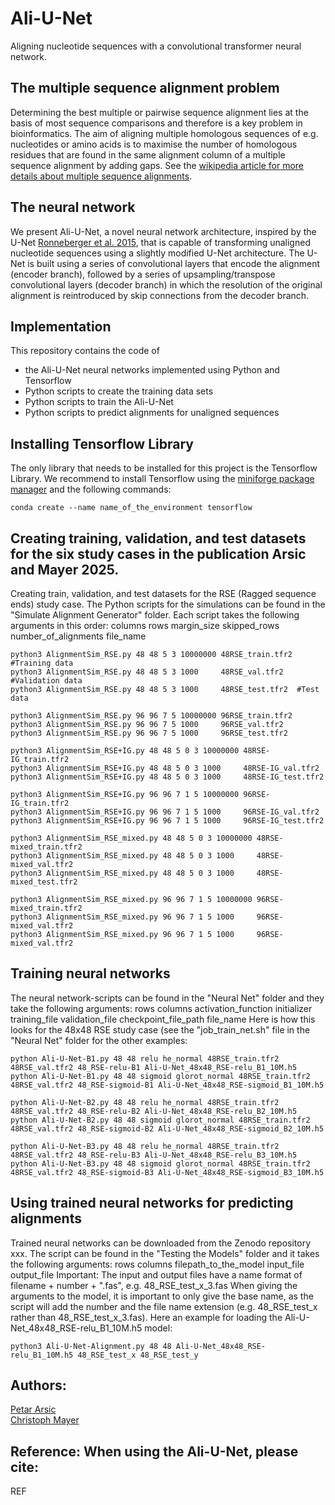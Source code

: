 # Ali-U-Net
Aligning nucleotide sequences with a convolutional transformer neural network.

## The multiple sequence alignment problem
Determining the best multiple or pairwise sequence alignment lies at the basis of most sequence comparisons and therefore is a key problem in bioinformatics. The aim of aligning multiple homologous sequences of e.g. nucleotides or amino acids is to maximise the number of homologous residues that are found in the same alignment column of a multiple sequence alignment by adding gaps. See the [wikipedia article for more details about multiple sequence alignments](https://en.wikipedia.org/wiki/Multiple_sequence_alignment).

## The neural network
We present Ali-U-Net, a novel neural network architecture, inspired by the U-Net [Ronneberger et al. 2015](http://arxiv.org/abs/1505.04597), that is capable of transforming unaligned nucleotide sequences using a slightly modified U-Net architecture. The U-Net is built using a series of convolutional layers that encode the alignment (encoder branch), followed by a series of upsampling/transpose convolutional layers (decoder branch) in which the resolution of the original alignment is reintroduced by skip connections from the decoder branch. 

## Implementation
This repository contains the code of 
- the Ali-U-Net neural networks implemented using Python and Tensorflow
- Python scripts to create the training data sets
- Python scripts to train the Ali-U-Net
- Python scripts to predict alignments for unaligned sequences

## Installing Tensorflow Library
The only library that needs to be installed for this project is the Tensorflow Library.
We recommend to install Tensorflow using the [miniforge package manager](https://github.com/conda-forge/miniforge)
and the following commands:
```
conda create --name name_of_the_environment tensorflow
```

## Creating training, validation, and test datasets for the six study cases in the publication Arsic and Mayer 2025.
Creating train, validation, and test datasets for the RSE (Ragged sequence ends) study case.
The Python scripts for the simulations can be found in the "Simulate Alignment Generator" folder. Each script takes the following arguments in this order:
columns rows margin_size skipped_rows number_of_alignments file_name
```
python3 AlignmentSim_RSE.py 48 48 5 3 10000000 48RSE_train.tfr2 #Training data
python3 AlignmentSim_RSE.py 48 48 5 3 1000     48RSE_val.tfr2   #Validation data
python3 AlignmentSim_RSE.py 48 48 5 3 1000     48RSE_test.tfr2  #Test data

python3 AlignmentSim_RSE.py 96 96 7 5 10000000 96RSE_train.tfr2
python3 AlignmentSim_RSE.py 96 96 7 5 1000     96RSE_val.tfr2
python3 AlignmentSim_RSE.py 96 96 7 5 1000     96RSE_test.tfr2

python3 AlignmentSim_RSE+IG.py 48 48 5 0 3 10000000 48RSE-IG_train.tfr2
python3 AlignmentSim_RSE+IG.py 48 48 5 0 3 1000     48RSE-IG_val.tfr2
python3 AlignmentSim_RSE+IG.py 48 48 5 0 3 1000     48RSE-IG_test.tfr2

python3 AlignmentSim_RSE+IG.py 96 96 7 1 5 10000000 96RSE-IG_train.tfr2
python3 AlignmentSim_RSE+IG.py 96 96 7 1 5 1000     96RSE-IG_val.tfr2
python3 AlignmentSim_RSE+IG.py 96 96 7 1 5 1000     96RSE-IG_test.tfr2

python3 AlignmentSim_RSE_mixed.py 48 48 5 0 3 10000000 48RSE-mixed_train.tfr2
python3 AlignmentSim_RSE_mixed.py 48 48 5 0 3 1000     48RSE-mixed_val.tfr2
python3 AlignmentSim_RSE_mixed.py 48 48 5 0 3 1000     48RSE-mixed_test.tfr2

python3 AlignmentSim_RSE_mixed.py 96 96 7 1 5 10000000 96RSE-mixed_train.tfr2
python3 AlignmentSim_RSE_mixed.py 96 96 7 1 5 1000     96RSE-mixed_val.tfr2
python3 AlignmentSim_RSE_mixed.py 96 96 7 1 5 1000     96RSE-mixed_val.tfr2
```

## Training neural networks
The neural network-scripts can be found in the "Neural Net" folder and they take the following arguments:
rows columns activation_function initializer training_file validation_file checkpoint_file_path file_name
Here is how this looks for the 48x48 RSE study case (see the "job_train_net.sh" file in the "Neural Net" folder for the other examples:
```
python Ali-U-Net-B1.py 48 48 relu he_normal 48RSE_train.tfr2 48RSE_val.tfr2 48_RSE-relu-B1 Ali-U-Net_48x48_RSE-relu_B1_10M.h5
python Ali-U-Net-B1.py 48 48 sigmoid glorot_normal 48RSE_train.tfr2 48RSE_val.tfr2 48_RSE-sigmoid-B1 Ali-U-Net_48x48_RSE-sigmoid_B1_10M.h5

python Ali-U-Net-B2.py 48 48 relu he_normal 48RSE_train.tfr2 48RSE_val.tfr2 48_RSE-relu-B2 Ali-U-Net_48x48_RSE-relu_B2_10M.h5
python Ali-U-Net-B2.py 48 48 sigmoid glorot_normal 48RSE_train.tfr2 48RSE_val.tfr2 48_RSE-sigmoid-B2 Ali-U-Net_48x48_RSE-sigmoid_B2_10M.h5

python Ali-U-Net-B3.py 48 48 relu he_normal 48RSE_train.tfr2 48RSE_val.tfr2 48_RSE-relu-B3 Ali-U-Net_48x48_RSE-relu_B3_10M.h5
python Ali-U-Net-B3.py 48 48 sigmoid glorot_normal 48RSE_train.tfr2 48RSE_val.tfr2 48_RSE-sigmoid-B3 Ali-U-Net_48x48_RSE-sigmoid_B3_10M.h5
```

## Using trained neural networks for predicting alignments
Trained neural networks can be downloaded from the Zenodo repository xxx.
The script can be found in the "Testing the Models" folder and it takes the following arguments:
rows columns filepath_to_the_model input_file output_file
Important: The input and output files have a name format of filename + number + ".fas", e.g. 48_RSE_test_x_3.fas
When giving the arguments to the model, it is important to only give the base name, as the script will add the number and the file name extension (e.g. 48_RSE_test_x rather than 48_RSE_test_x_3.fas).
Here an example for loading the Ali-U-Net_48x48_RSE-relu_B1_10M.h5 model:
```
python3 Ali-U-Net-Alignment.py 48 48 Ali-U-Net_48x48_RSE-relu_B1_10M.h5 48_RSE_test_x 48_RSE_test_y
```

## Authors:
[Petar Arsic](https://bonn.leibniz-lib.de/de/forschung)\
[Christoph Mayer](https://leibniz-lib.de/de/ueber-das-lib/mitarbeitende/christoph-mayer.html)

## Reference: When using the Ali-U-Net, please cite:
REF


